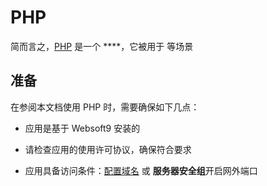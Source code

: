 # PHP



简而言之，[PHP]() 是一个 ****，它被用于  等场景



## 准备

在参阅本文档使用 PHP 时，需要确保如下几点：

- 应用是基于 Websoft9 安装的

- 请检查应用的使用许可协议，确保符合要求

- 应用具备访问条件：[配置域名](./guide/appsetdomain) 或 **服务器安全组**开启网外端口